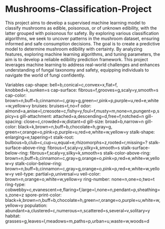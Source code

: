 # Mushrooms-Classification-Project
This project aims to develop a supervised machine learning model to classify mushrooms as edible, poisonous, or of unknown edibility, with the latter grouped with poisonous for safety. By exploring various classification algorithms, we seek to uncover patterns in the mushroom dataset, ensuring informed and safe consumption decisions.
The goal is to create a predictive model to determine mushroom edibility with certainty. By analyzing features, exploring machine learning algorithms, and tuning parameters, the aim is to develop a reliable edibility prediction framework. This project leverages machine learning to address real-world challenges and enhances understanding of fungal taxonomy and safety, equipping individuals to navigate the world of fungi confidently.


Variables
cap-shape: bell=b,conical=c,convex=x,flat=f, knobbed=k,sunken=s
cap-surface: fibrous=f,grooves=g,scaly=y,smooth=s
cap-color: brown=n,buff=b,cinnamon=c,gray=g,green=r,pink=p,purple=u,red=e,white=w,yellow=y
bruises: bruises=t,no=f
odor: almond=a,anise=l,creosote=c,fishy=y,foul=f,musty=m,none=n,pungent=p,spicy=s
gill-attachment: attached=a,descending=d,free=f,notched=n
gill-spacing: close=c,crowded=w,distant=d
gill-size: broad=b,narrow=n
gill-color: black=k,brown=n,buff=b,chocolate=h,gray=g, green=r,orange=o,pink=p,purple=u,red=e,white=w,yellow=y
stalk-shape: enlarging=e,tapering=t
stalk-root: bulbous=b,club=c,cup=u,equal=e,rhizomorphs=z,rooted=r,missing=?
stalk-surface-above-ring: fibrous=f,scaly=y,silky=k,smooth=s
stalk-surface-below-ring: fibrous=f,scaly=y,silky=k,smooth=s
stalk-color-above-ring: brown=n,buff=b,cinnamon=c,gray=g,orange=o,pink=p,red=e,white=w,yellow=y
stalk-color-below-ring: brown=n,buff=b,cinnamon=c,gray=g,orange=o,pink=p,red=e,white=w,yellow=y
veil-type: partial=p,universal=u
veil-color: brown=n,orange=o,white=w,yellow=y
ring-number: none=n,one=o,two=t
ring-type: cobwebby=c,evanescent=e,flaring=f,large=l,none=n,pendant=p,sheathing=s,zone=z
spore-print-color: black=k,brown=n,buff=b,chocolate=h,green=r,orange=o,purple=u,white=w,yellow=y
population: abundant=a,clustered=c,numerous=n,scattered=s,several=v,solitary=y
habitat: grasses=g,leaves=l,meadows=m,paths=p,urban=u,waste=w,woods=d









